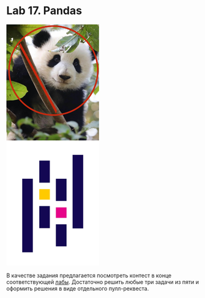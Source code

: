 # Lab 17. Pandas

<div>
    <div style="display: inline-block;">
        <img src="images/panda_crossed.jpg" width="48%">
    </div>
	<div style="display: inline-block;">
        <img src="images/pandas.jpg" width="48%">
    </div>
</div>


В качестве задания предлагается посмотреть контест в конце соответствующей [лабы](http://cs.mipt.ru/advanced_python/lessons/lab17.html).
Достаточно решить любые три задачи из пяти и оформить решения в виде отдельного пулл-реквеста.
